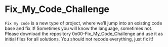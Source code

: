 # Fix_My_Code_Challenge
`Fix my code` is a new type of project, where we’ll jump into an existing code base and fix it!  Sometimes you will know the language, sometimes not.  Please download the repository 0x00-Fix_My_Code_Challenge and use it as initial files for all solutions.  You should not recode everything, just fix it!
